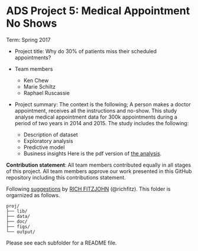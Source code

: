 # ADS Project 5: Medical Appointment No Shows

Term: Spring 2017


+ Project title: Why do 30% of patients miss their scheduled appointments?

+ Team members
	+ Ken Chew
	+ Marie Schiltz
	+ Raphael Ruscassie

+ Project summary: The context is the following; A person makes a doctor appointment, receives all the instructions and no-show. This study analyse medical appointment data for 300k appointments during a period of two years in 2014 and 2015.
The study includes the following:
	- Description of dataset
	- Exploratory analysis
	- Predictive model
	- Business insights
Here is the pdf version of [the analysis](https://github.com/TZstatsADS/Spr2017-Proj5-grp13/blob/master/doc/Project%205%20-%20Understanding%20No-Shows%20for%20Physicians’%20Appointment.pdf).
	
**Contribution statement**: All team members contributed equally in all stages of this project. All team members approve our work presented in this GitHub repository including this contributions statement. 

Following [suggestions](http://nicercode.github.io/blog/2013-04-05-projects/) by [RICH FITZJOHN](http://nicercode.github.io/about/#Team) (@richfitz). This folder is orgarnized as follows.

```
proj/
├── lib/
├── data/
├── doc/
├── figs/
└── output/
```

Please see each subfolder for a README file.
